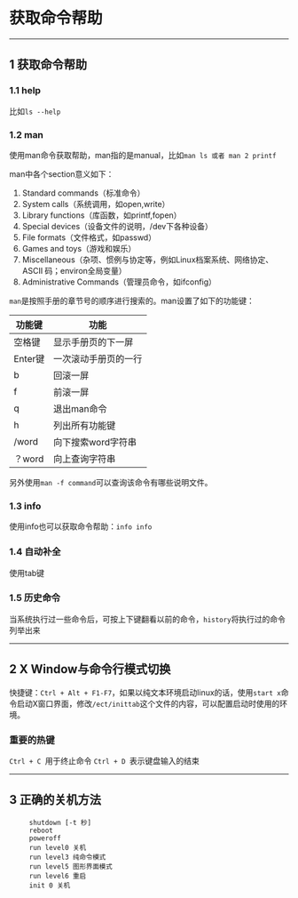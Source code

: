 # 获取命令帮助

---
##  1 获取命令帮助

### 1.1 help

比如`ls --help`

### 1.2 man

使用man命令获取帮助，man指的是manual，比如`man ls 或者 man 2 printf`

man中各个section意义如下：

1. Standard commands（标准命令）
2. System calls（系统调⽤，如open,write）
3. Library functions（库函数，如printf,fopen）
4. Special devices（设备⽂件的说明，/dev下各种设备）
5. File formats（⽂件格式，如passwd）
6. Games and toys（游戏和娱乐）
7. Miscellaneous（杂项、惯例与协定等，例如Linux档案系统、⽹络协定、ASCII 码；environ全局变量）
8. Administrative Commands（管理员命令，如ifconfig）

`man`是按照⼿册的章节号的顺序进⾏搜索的。man设置了如下的功能键：

功能键 | 功能
---|---
空格键|显示⼿册⻚的下⼀屏
Enter键|⼀次滚动⼿册⻚的⼀⾏
b |回滚⼀屏
f |前滚⼀屏
q |退出man命令
h |列出所有功能键
/word |向下搜索word字符串
？word |向上查询字符串

另外使用`man -f command`可以查询该命令有哪些说明文件。

### 1.3 info

使用info也可以获取命令帮助：`info info`

### 1.4 自动补全

使用tab键

### 1.5 历史命令

当系统执⾏过⼀些命令后，可按上下键翻看以前的命令，`history`将执⾏过的命令列举出来

---
## 2 X Window与命令行模式切换

快捷键：`Ctrl + Alt + F1-F7`，如果以纯文本环境启动linux的话，使用`start x`命令启动X窗口界面，修改`/ect/inittab`这个文件的内容，可以配置启动时使用的环境。

### 重要的热键

`Ctrl + C `用于终止命令
`Ctrl + D `表示键盘输入的结束

---
## 3 正确的关机方法

```shell
     shutdown [-t 秒]
     reboot
     poweroff
     run level0 关机
     run level3 纯命令模式
     run level5 图形界面模式
     run level6 重启
     init 0 关机
```
